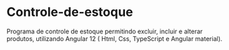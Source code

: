 # Controle-de-estoque
Programa de controle de estoque permitindo excluir, incluir e alterar produtos, utilizando Angular 12 ( Html, Css, TypeScript e Angular material).
